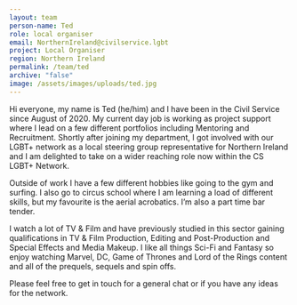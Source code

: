 ```yaml
---
layout: team
person-name: Ted
role: local organiser
email: NorthernIreland@civilservice.lgbt
project: Local Organiser
region: Northern Ireland
permalink: /team/ted
archive: "false"
image: /assets/images/uploads/ted.jpg
---
```

Hi everyone, my name is Ted (he/him) and I have been in the Civil Service since August of 2020. My current day job is working as project support where I lead on a few different portfolios including Mentoring and Recruitment. Shortly after joining my department, I got involved with our LGBT+ network as a local steering group representative for Northern Ireland and I am delighted to take on a wider reaching role now within the CS LGBT+ Network.

Outside of work I have a few different hobbies like going to the gym and surfing. I also go to circus school where I am learning a load of different skills, but my favourite is the aerial acrobatics. I’m also a part time bar tender.

I watch a lot of TV & Film and have previously studied in this sector gaining qualifications in TV & Film Production, Editing and Post-Production and Special Effects and Media Makeup. I like all things Sci-Fi and Fantasy so enjoy watching Marvel, DC, Game of Thrones and Lord of the Rings content and all of the prequels, sequels and spin offs.

Please feel free to get in touch for a general chat or if you have any ideas for the network.
